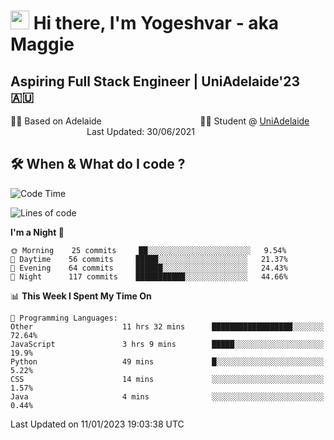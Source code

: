 <h1><img src="https://emojis.slackmojis.com/emojis/images/1531849430/4246/blob-sunglasses.gif?1531849430" width="30"/> Hi there, I'm Yogeshvar - aka Maggie</h1>

## Aspiring Full Stack Engineer | UniAdelaide'23 🇦🇺  
🏂🏻  Based on Adelaide &nbsp;&nbsp;&nbsp;&nbsp;&nbsp;&nbsp;&nbsp;&nbsp;&nbsp;&nbsp;&nbsp;&nbsp;&nbsp;&nbsp;&nbsp;&nbsp;&nbsp;&nbsp;&nbsp;&nbsp;&nbsp;&nbsp;&nbsp;&nbsp;&nbsp;&nbsp;&nbsp;&nbsp;&nbsp;&nbsp;&nbsp;&nbsp;&nbsp;&nbsp;&nbsp;&nbsp;&nbsp;&nbsp;&nbsp;👨‍💻 Student @ [UniAdelaide](https://www.adelaide.edu.au)   &nbsp;&nbsp;&nbsp;&nbsp;&nbsp;&nbsp;&nbsp;&nbsp;&nbsp;&nbsp;&nbsp;&nbsp;&nbsp;&nbsp;&nbsp;&nbsp;&nbsp;&nbsp;&nbsp;&nbsp;&nbsp;&nbsp;&nbsp;&nbsp;&nbsp;&nbsp;&nbsp;&nbsp;&nbsp;&nbsp;&nbsp;Last Updated: 30/06/2021

## 🛠 When & What do I code ?  

<!--START_SECTION:waka-->
![Code Time](http://img.shields.io/badge/Code%20Time-1%2C900%20hrs%202%20mins-blue)

![Lines of code](https://img.shields.io/badge/From%20Hello%20World%20I%27ve%20Written-2%20Million%20lines%20of%20code-blue)

**I'm a Night 🦉** 

```text
🌞 Morning    25 commits     ██░░░░░░░░░░░░░░░░░░░░░░░   9.54% 
🌆 Daytime    56 commits     █████░░░░░░░░░░░░░░░░░░░░   21.37% 
🌃 Evening    64 commits     ██████░░░░░░░░░░░░░░░░░░░   24.43% 
🌙 Night      117 commits    ███████████░░░░░░░░░░░░░░   44.66%

```


📊 **This Week I Spent My Time On** 

```text
💬 Programming Languages: 
Other                    11 hrs 32 mins      ██████████████████░░░░░░░   72.64% 
JavaScript               3 hrs 9 mins        █████░░░░░░░░░░░░░░░░░░░░   19.9% 
Python                   49 mins             █░░░░░░░░░░░░░░░░░░░░░░░░   5.22% 
CSS                      14 mins             ░░░░░░░░░░░░░░░░░░░░░░░░░   1.57% 
Java                     4 mins              ░░░░░░░░░░░░░░░░░░░░░░░░░   0.44%

```


 Last Updated on 11/01/2023 19:03:38 UTC
<!--END_SECTION:waka-->
